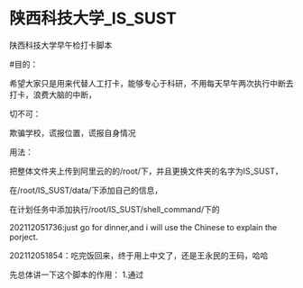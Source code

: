 # 陕西科技大学_IS_SUST
陕西科技大学早午检打卡脚本

#目的：

  希望大家只是用来代替人工打卡，能够专心于科研，不用每天早午两次执行中断去打卡，浪费大脑的中断，

切不可：

  欺骗学校，谎报位置，谎报自身情况

用法：

  把整体文件夹上传到阿里云的的/root/下，并且更换文件夹的名字为IS_SUST，

  在/root/IS_SUST/data/下添加自己的信息，
  
  在计划任务中添加执行/root/IS_SUST/shell_command/下的

202112051736:just go for dinner,and i will use the Chinese to explain the porject.

202112051854：吃完饭回来，终于用上中文了，还是王永民的王码，哈哈

先总体讲一下这个脚本的作用：
1.通过
  
